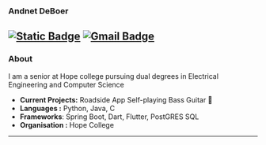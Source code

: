 ### Andnet DeBoer
[![Static Badge](https://img.shields.io/badge/-LinkedIn-blue?style=flat-square&logo=Linkedin&logoColor=white&link=https://www.linkedin.com/in/andnetdeboer/)](https://www.linkedin.com/in/andnetdeboer/)
[![Gmail Badge](https://img.shields.io/badge/-deboerandnet@gmail.com-c14438?style=flat-square&logo=Gmail&logoColor=white&link=mailto:deboerandnet@gmail.com)](mailto:deboerandnet@gmail.com)
---------------------------------------------------------------------------------------------------------------------------------------------------------------------------------
### About
I am a senior at Hope college pursuing dual degrees in Electrical Engineering and Computer Science

-  **Current Projects:** Roadside App Self-playing Bass Guitar 🎸
-  **Languages :** Python, Java, C
-  **Frameworks**: Spring Boot, Dart, Flutter, PostGRES SQL
-  **Organisation :** Hope College

---------------------------------------------------------------------------------------------------------------------------------------------------------------------------------

[//]: # "![github stats](https://github-readme-stats.vercel.app/api?username=andnet-deboer&show_icons=true)"

[//]: # "---------------------------------------------------------------------------------------------------------------------------------------------------------------------------------"


